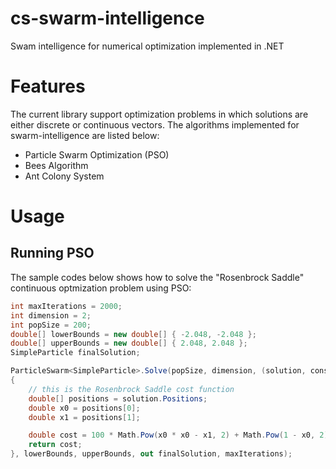 # cs-swarm-intelligence

Swam intelligence for numerical optimization implemented in .NET

# Features 

The current library support optimization problems in which solutions are either discrete or continuous vectors. The algorithms implemented for swarm-intelligence are listed below:

* Particle Swarm Optimization (PSO)
* Bees Algorithm
* Ant Colony System

# Usage

## Running PSO

The sample codes below shows how to solve the "Rosenbrock Saddle" continuous optmization problem using PSO:

```cs
int maxIterations = 2000;
int dimension = 2;
int popSize = 200;
double[] lowerBounds = new double[] { -2.048, -2.048 };
double[] upperBounds = new double[] { 2.048, 2.048 };
SimpleParticle finalSolution;

ParticleSwarm<SimpleParticle>.Solve(popSize, dimension, (solution, constraints) =>
{
	// this is the Rosenbrock Saddle cost function
	double[] positions = solution.Positions;
	double x0 = positions[0];
	double x1 = positions[1];

	double cost = 100 * Math.Pow(x0 * x0 - x1, 2) + Math.Pow(1 - x0, 2);
	return cost;
}, lowerBounds, upperBounds, out finalSolution, maxIterations);
```
